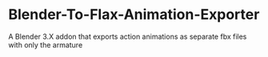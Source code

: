 # Blender-To-Flax-Animation-Exporter
A Blender 3.X addon that exports action animations as separate fbx files with only the armature 
